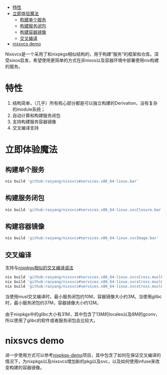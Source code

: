 - [特性](#特性)
- [立即体验魔法](#立即体验魔法)
  * [构建单个服务](#构建单个服务)
  * [构建服务闭包](#构建服务闭包)
  * [构建容器镜像](#构建容器镜像)
  * [交叉编译](#交叉编译)
- [nixsvcs demo](#nixsvcs-demo)

Nixsvcs是一个采用了和nixpkgs相似结构的，用于构建“服务”的框架和仓库。深受sixos启发，希望使用更简单的方式在非nixos以及容器环境中部署使用nix构建的服务。
# 特性
1. 结构简单，（几乎）所有核心部分都是可以独立构建的Derivation，没有复杂的module系统；
3. 自动计算和构建服务闭包
4. 支持构建服务容器镜像
5. 交叉编译支持
# 立即体验魔法
## 构建单个服务
``` bash
nix build 'github:razyang/nixsvcs#services.x86_64-linux.bar'
```
## 构建服务闭包
``` bash
nix build 'github:razyang/nixsvcs#services.x86_64-linux.svcClosure.bar'
```
## 构建容器镜像
``` bash
nix build 'github:razyang/nixsvcs#services.x86_64-linux.svcImage.bar'
```
## 交叉编译
支持与[nixpkgs相似的交叉编译语法](https://nix.dev/tutorials/cross-compilation)
``` bash
nix build 'github:razyang/nixsvcs#services.x86_64-linux.svcsCross.musl64.bar'
nix build 'github:razyang/nixsvcs#services.x86_64-linux.svcsCross.musl64.svcClosure.bar'
nix build 'github:razyang/nixsvcs#services.x86_64-linux.svcsCross.musl64.svcImage.bar'
```
当使用musl交叉编译时，最小服务闭包约10M，容器镜像大小约3M。当使用glibc时，最小服务闭包约37M，容器镜像大小约12M。<br></br>
由于nixpkgs中的glibc大小有31M，其中包含了13M的locales以及8M的gconv，所以使用了glibc的软件或者服务闭包会比较大。
# nixsvcs demo
进一步使用方式可以参考[nixpkgs-demo](https://github.com/RazYang/nixsvcs-demo)项目，其中包含了如何在保证交叉编译的情况下，为nixpkgs以及nixsvcs增加新的pkg以及svc，以及如何使用infuse来改变构建的容器镜像。
